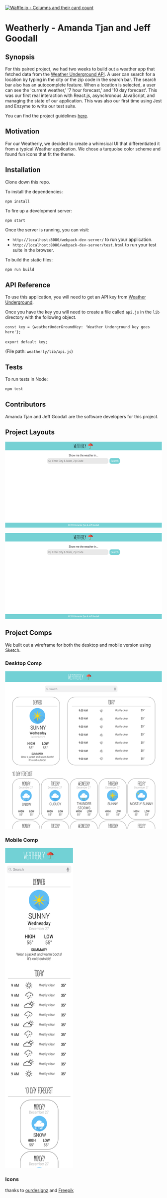 [![Waffle.io - Columns and their card count](https://badge.waffle.io/soytjan/weatherly.png?columns=all)](https://waffle.io/soytjan/weatherly?utm_source=badge)
# Weatherly - Amanda Tjan and Jeff Goodall

## Synopsis

For this paired project, we had two weeks to build out a weather app that fetched data from the [Weather Underground API](https://www.wunderground.com/weather/api/). A user can search for a location by typing in the city or the zip code in the search bar. The search bar also has an autocomplete feature. When a location is selected, a user can see the 'current weather,' '7 hour forecast,' and '10 day forecast'. This was our first real interaction with React.js, asynchronous JavaScript, and managing the state of our application. This was also our first time using Jest and Enzyme to write our test suite. 

You can find the project guidelines [here](http://frontend.turing.io/projects/weathrly.html).

## Motivation

For our Weatherly, we decided to create a whimsical UI that differentiated it from a typical Weather application. We chose a turquoise color scheme and found fun icons that fit the theme. 

## Installation

Clone down this repo.

To install the dependencies:

```
npm install
```

To fire up a development server:

```
npm start
```

Once the server is running, you can visit:

* `http://localhost:8080/webpack-dev-server/` to run your application.
* `http://localhost:8080/webpack-dev-server/test.html` to run your test suite in the browser.

To build the static files:

```js
npm run build
```

## API Reference

To use this application, you will need to get an API key from [Weather Underground](https://www.wunderground.com/weather/api/?MR=1).

Once you have the key you will need to create a file called `api.js` in the `lib` directory with the following object. 

```
const key = {weatherUnderGroundKey: 'Weather Underground key goes here'};

export default key;
```
(File path: `weatherly/lib/api.js`)

## Tests

To run tests in Node:

```js
npm test
```

## Contributors

Amanda Tjan and Jeff Goodall are the software developers for this project. 

## Project Layouts

![weatherly-welcome](./assets/welcome-final.png)

![weatherly-main](./assets/welcome-final.png)

## Project Comps

We built out a wireframe for both the desktop and mobile version using Sketch.

### Desktop Comp 
![weatherly-desktop-wireframe](./assets/desktop-comp.png)

### Mobile Comp
![weatherly-mobile-wireframe](./assets/mobile-comp.png)

### Icons

thanks to 
[ourdesignz](http://www.ourdesignz.com/weather-icon/) and 
[Freepik](https://www.freepik.com/free-vector/weather-icons_1196720.htm#term=weather%20icons&page=1&position=10
)




